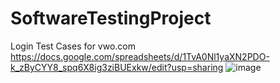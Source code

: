 # SoftwareTestingProject

Login Test Cases for vwo.com
https://docs.google.com/spreadsheets/d/1TvA0Nl1yaXN2PDO-k_zByCYY8_spq6X8ig3ziBUExkw/edit?usp=sharing 
![image](https://github.com/MamidiDeepak/SoftwareTestingProject/assets/60790184/abfcf229-da3e-4e8d-8c3a-c78659f1ade6)

